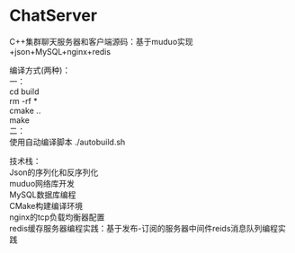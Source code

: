 # ChatServer
C++集群聊天服务器和客户端源码：基于muduo实现 +json+MySQL+nginx+redis

编译方式(两种)：  
一：  
cd build   
rm -rf *  
cmake ..  
make  
二：  
使用自动编译脚本  ./autobuild.sh  

技术栈：  
Json的序列化和反序列化  
muduo网络库开发  
MySQL数据库编程  
CMake构建编译环境  
nginx的tcp负载均衡器配置  
redis缓存服务器编程实践：基于发布-订阅的服务器中间件reids消息队列编程实践  
